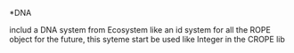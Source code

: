 *DNA

includ a DNA system from Ecosystem like an id system for all the ROPE object for the future,
this syteme start be used like Integer in the CROPE lib